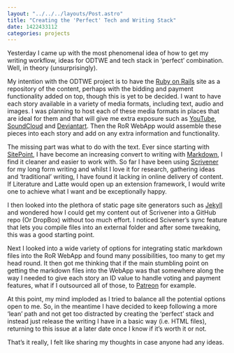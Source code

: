 ```yaml
---
layout: "../../../layouts/Post.astro"
title: "Creating the 'Perfect' Tech and Writing Stack"
date: 1422433112
categories: projects
---
```


Yesterday I came up with the most phenomenal idea of how to get my writing workflow, ideas for ODTWE and tech stack in ‘perfect’ combination. Well, in theory (unsurprisingly).

My intention with the ODTWE project is to have the <a href="https://rubyonrails.org/" target="_blank">Ruby on Rails</a> site as a repository of the content, perhaps with the bidding and payment functionality added on top, though this is yet to be decided. I want to have each story available in a variety of media formats, including text, audio and images. I was planning to host each of these media formats in places that are ideal for them and that will give me extra exposure such as <a href="https://youtube.com" target="_blank">YouTube</a>, <a href="https://SoundCloud.com" target="_blank">SoundCloud</a> and <a href="https://Deviantart.com" target="_blank">Deviantart</a>. Then the RoR WebApp would assemble these pieces into each story and add on any extra information and functionality.

The missing part was what to do with the text. Ever since starting with <a href="https://sitepoint.com/mobile" target="_blank">SitePoint</a>, I have become an increasing convert to writing with <a href="https://en.wikipedia.org/wiki/Markdown" target="_blank">Markdown</a>, I find it cleaner and easier to work with. So far I have been using <a href="https://www.literatureandlatte.com/scrivener.php" target="_blank">Scrivener</a> for my long form writing and whilst I love it for research, gathering ideas and ‘traditional’ writing, I have found it lacking in online delivery of content. If Literature and Latte would open up an extension framework, I would write one to achieve what I want and be exceptionally happy.

I then looked into the plethora of static page site generators such as <a href="https://jekyllrb.com/" target="_blank">Jekyll</a> and wondered how I could get my content out of Scrivener into a GitHub repo (Or DropBox) without too much effort. I noticed Scivener’s sync feature that lets you compile files into an external folder and after some tweaking, this was a good starting point.

Next I looked into a wide variety of options for integrating static markdown files into the RoR WebApp and found many possibilities, too many to get my head round. It then got me thinking that if the main stumbling point on getting the markdown files into the WebApp was that somewhere along the way I needed to give each story an ID value to handle voting and payment features, what if I outsourced all of those, to <a href="https://www.patreon.com/" target="_blank">Patreon</a> for example.

At this point, my mind imploded as I tried to balance all the potential options open to me. So, in the meantime I have decided to keep following a more ‘lean’ path and not get too distracted by creating the ‘perfect’ stack and instead just release the writing I have in a basic way (i.e. HTML files), returning to this issue at a later date once I know if it’s worth it or not.

That’s it really, I felt like sharing my thoughts in case anyone had any ideas.
